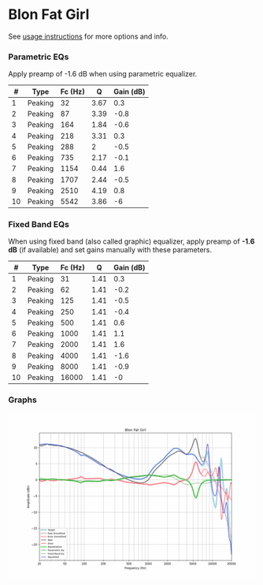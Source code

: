 # Blon Fat Girl
See [usage instructions](https://github.com/jaakkopasanen/AutoEq#usage) for more options and info.

### Parametric EQs
Apply preamp of -1.6 dB when using parametric equalizer.

|   # | Type    |   Fc (Hz) |    Q |   Gain (dB) |
|-----|---------|-----------|------|-------------|
|   1 | Peaking |        32 | 3.67 |         0.3 |
|   2 | Peaking |        87 | 3.39 |        -0.8 |
|   3 | Peaking |       164 | 1.84 |        -0.6 |
|   4 | Peaking |       218 | 3.31 |         0.3 |
|   5 | Peaking |       288 | 2    |        -0.5 |
|   6 | Peaking |       735 | 2.17 |        -0.1 |
|   7 | Peaking |      1154 | 0.44 |         1.6 |
|   8 | Peaking |      1707 | 2.44 |        -0.5 |
|   9 | Peaking |      2510 | 4.19 |         0.8 |
|  10 | Peaking |      5542 | 3.86 |        -6   |

### Fixed Band EQs
When using fixed band (also called graphic) equalizer, apply preamp of **-1.6 dB** (if available) and set gains manually with these parameters.

|   # | Type    |   Fc (Hz) |    Q |   Gain (dB) |
|-----|---------|-----------|------|-------------|
|   1 | Peaking |        31 | 1.41 |         0.3 |
|   2 | Peaking |        62 | 1.41 |        -0.2 |
|   3 | Peaking |       125 | 1.41 |        -0.5 |
|   4 | Peaking |       250 | 1.41 |        -0.4 |
|   5 | Peaking |       500 | 1.41 |         0.6 |
|   6 | Peaking |      1000 | 1.41 |         1.1 |
|   7 | Peaking |      2000 | 1.41 |         1.6 |
|   8 | Peaking |      4000 | 1.41 |        -1.6 |
|   9 | Peaking |      8000 | 1.41 |        -0.9 |
|  10 | Peaking |     16000 | 1.41 |        -0   |

### Graphs
![](./Blon%20Fat%20Girl.png)
